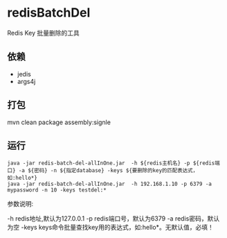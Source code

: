 # redisBatchDel
Redis Key 批量删除的工具

## 依赖
- jedis
- args4j

## 打包
mvn clean package assembly:signle

## 运行
```
java -jar redis-batch-del-allInOne.jar  -h ${redis主机名} -p ${redis端口} -a ${密码} -n ${指定database} -keys ${要删除的key的匹配表达式，如:hello*}
java -jar redis-batch-del-allInOne.jar  -h 192.168.1.10 -p 6379 -a mypassword -n 10 -keys testdel:*
```
参数说明:

-h redis地址,默认为127.0.0.1
-p redis端口号，默认为6379
-a redis密码，默认为空
-keys keys命令批量查找key用的表达式，如:hello*。无默认值，必填！
